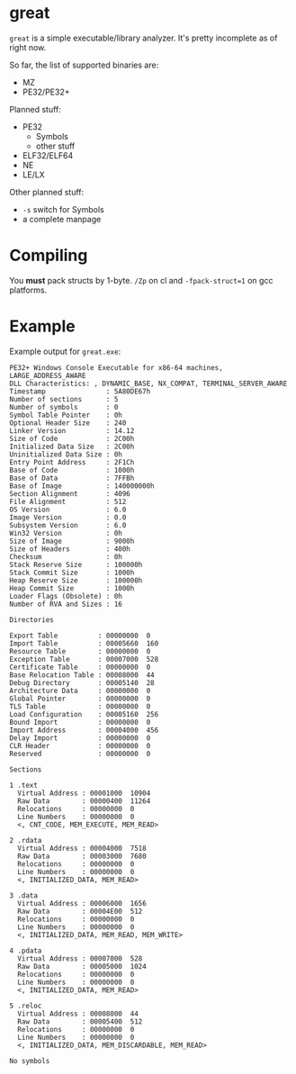 # great

`great` is a simple executable/library analyzer. It's pretty incomplete as of right now.

So far, the list of supported binaries are:
- MZ
- PE32/PE32+

Planned stuff:
- PE32
  - Symbols
  - other stuff
- ELF32/ELF64
- NE
- LE/LX

Other planned stuff:
- `-s` switch for Symbols
- a complete manpage

# Compiling

You __must__ pack structs by 1-byte. `/Zp` on cl and `-fpack-struct=1` on gcc platforms.

# Example

Example output for `great.exe`:
```
PE32+ Windows Console Executable for x86-64 machines, LARGE_ADDRESS_AWARE
DLL Characteristics: , DYNAMIC_BASE, NX_COMPAT, TERMINAL_SERVER_AWARE
Timestamp               : 5A80DE67h
Number of sections      : 5
Number of symbols       : 0
Symbol Table Pointer    : 0h
Optional Header Size    : 240
Linker Version          : 14.12
Size of Code            : 2C00h
Initialized Data Size   : 2C00h
Uninitialized Data Size : 0h
Entry Point Address     : 2F1Ch
Base of Code            : 1000h
Base of Data            : 7FFBh
Base of Image           : 140000000h
Section Alignment       : 4096
File Alignment          : 512
OS Version              : 6.0
Image Version           : 0.0
Subsystem Version       : 6.0
Win32 Version           : 0h
Size of Image           : 9000h
Size of Headers         : 400h
Checksum                : 0h
Stack Reserve Size      : 100000h
Stack Commit Size       : 1000h
Heap Reserve Size       : 100000h
Heap Commit Size        : 1000h
Loader Flags (Obsolete) : 0h
Number of RVA and Sizes : 16

Directories

Export Table          : 00000000  0
Import Table          : 00005660  160
Resource Table        : 00000000  0
Exception Table       : 00007000  528
Certificate Table     : 00000000  0
Base Relocation Table : 00008000  44
Debug Directory       : 00005140  28
Architecture Data     : 00000000  0
Global Pointer        : 00000000  0
TLS Table             : 00000000  0
Load Configuration    : 00005160  256
Bound Import          : 00000000  0
Import Address        : 00004000  456
Delay Import          : 00000000  0
CLR Header            : 00000000  0
Reserved              : 00000000  0

Sections

1 .text
  Virtual Address : 00001000  10904
  Raw Data        : 00000400  11264
  Relocations     : 00000000  0
  Line Numbers    : 00000000  0
  <, CNT_CODE, MEM_EXECUTE, MEM_READ>

2 .rdata
  Virtual Address : 00004000  7518
  Raw Data        : 00003000  7680
  Relocations     : 00000000  0
  Line Numbers    : 00000000  0
  <, INITIALIZED_DATA, MEM_READ>

3 .data
  Virtual Address : 00006000  1656
  Raw Data        : 00004E00  512
  Relocations     : 00000000  0
  Line Numbers    : 00000000  0
  <, INITIALIZED_DATA, MEM_READ, MEM_WRITE>

4 .pdata
  Virtual Address : 00007000  528
  Raw Data        : 00005000  1024
  Relocations     : 00000000  0
  Line Numbers    : 00000000  0
  <, INITIALIZED_DATA, MEM_READ>

5 .reloc
  Virtual Address : 00008000  44
  Raw Data        : 00005400  512
  Relocations     : 00000000  0
  Line Numbers    : 00000000  0
  <, INITIALIZED_DATA, MEM_DISCARDABLE, MEM_READ>

No symbols

```